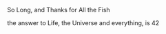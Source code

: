 So Long, and Thanks for All the Fish








































the answer to Life, the Universe and everything, is 42
